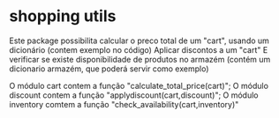 # shopping utils
Este package possibilita calcular o preco total de um "cart", usando um dicionário (contem exemplo no código)
Aplicar discontos a um "cart"
E verificar se existe disponibilidade de produtos no armazém (contém um dicionario armazém, que poderá servir como exemplo)

O módulo cart contem a função "calculate_total_price(cart)";
O módulo discount contem a função "applydiscount(cart,discount)";
O módulo inventory comtem a função "check_availability(cart,inventory)"
